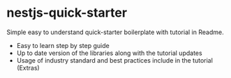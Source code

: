 # nestjs-quick-starter
Simple easy to understand quick-starter boilerplate with tutorial in Readme.

* Easy to learn step by step guide
* Up to date version of the libraries along with the tutorial updates
* Usage of industry standard and best practices include in the tutorial (Extras)
